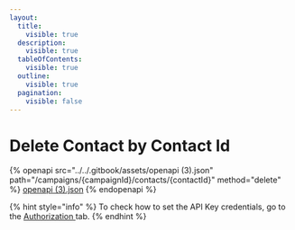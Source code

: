 ```yaml
---
layout:
  title:
    visible: true
  description:
    visible: true
  tableOfContents:
    visible: true
  outline:
    visible: true
  pagination:
    visible: false
---
```


# Delete Contact by Contact Id

{% openapi src="../../.gitbook/assets/openapi (3).json" path="/campaigns/{campaignId}/contacts/{contactId}" method="delete" %}
[openapi (3).json](<../../.gitbook/assets/openapi (3).json>)
{% endopenapi %}

{% hint style="info" %}
To check how to set the API Key credentials, go to the [Authorization ](../authorization.md)tab.
{% endhint %}

